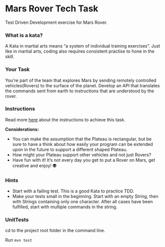 # Mars Rover Tech Task
Test Driven Development exercise for Mars Rover.

### What is a kata?

A Kata in martial arts means “a system of individual training exercises”. Just like in martial arts, coding also requires consistent practise to hone in the skill.

### Your Task

You're part of the team that explores Mars by sending remotely controlled vehicles(Rovers) to the surface of the planet. Develop an API that translates the commands sent from earth to instructions that are understood by the rover.

### Instructions

Read more [here](/docs/MarsRoverMissionInstructions.pdf) about the instructions to achieve this task.

**Considerations:**

- You can make the assumption that the Plateau is rectangular, but be sure to have a think about how easily your program can be extended upon in the future to support a different shaped Plateau.
- How might your Plateau support other vehicles and not just Rovers?
- Have fun with it! It’s not every day you get to put a Rover on Mars, get creative and enjoy! 👽

### Hints

* Start with a failing test. This is a good Kata to practice TDD.
* Make your tests small in the beginning. Start with an empty String, then with Strings containing only one character. After all cases have been fulfilled, start with multiple commands in the string.

### UnitTests

cd to the project root folder in the command line.

Run ``mvn test``



